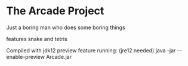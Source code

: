 # The Arcade Project

Just a boring man who does some boring things

features snake and tetris

Compiled with jdk12 preview feature
running: (jre12 needed)
java -jar --enable-preview Arcade.jar
